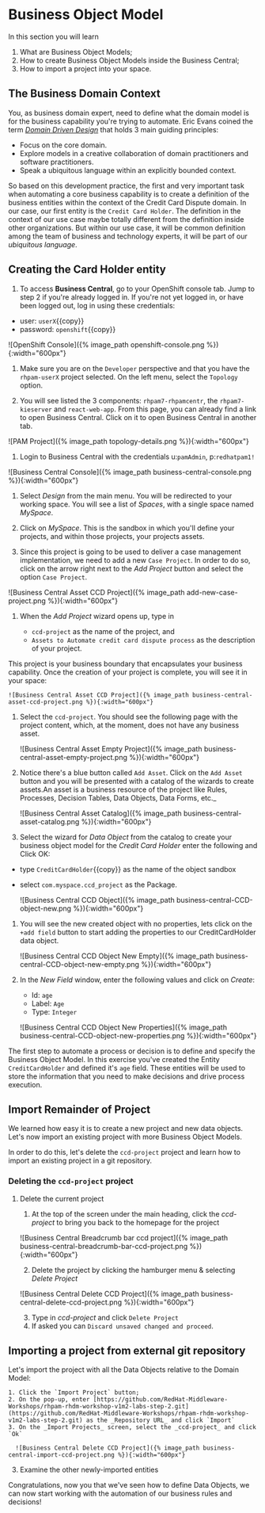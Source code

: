 # Business Object Model

In this section you will learn

1. What are Business Object Models;
2. How to create Business Object Models inside the Business Central;
3. How to import a project into your space.

## The Business Domain Context

You, as business domain expert, need to define what the domain model is for the business capability you're trying to automate. Eric Evans coined the term [_Domain Driven Design_](https://en.wikipedia.org/wiki/Domain-driven_design) that holds 3 main guiding principles:

- Focus on the core domain.
- Explore models in a creative collaboration of domain practitioners and software practitioners.
- Speak a ubiquitous language within an explicitly bounded context.

So based on this development practice, the first and very important task when automating a core business capability is to create a definition of the business entities within the context of the Credit Card Dispute domain. In our case, our first entity is the `Credit Card Holder`. The definition in the context of our use case maybe totally different from the definition inside other organizations. But within our use case, it will be common definition among the team of business and technology experts, it will be part of our _ubiquitous language_.

## Creating the Card Holder entity

1. To access **Business Central**, go to your OpenShift console tab. Jump to step 2 if you're already logged in. If you're not yet logged in, or have been logged out, log in using these credentials:

  - user: `userX`{{copy}}
  - password: `openshift`{{copy}}

  ![OpenShift Console]({% image_path openshift-console.png %}){:width="600px"}

1. Make sure you are on the `Developer` perspective and that you have the `rhpam-userX` project selected. On the left menu, select the `Topology` option.

1. You will see listed the 3 components: `rhpam7-rhpamcentr`, the `rhpam7-kieserver` and `react-web-app`. From this page, you can already find a link to open Business Central. Click on it to open Business Central in another tab.

  ![PAM Project]({% image_path topology-details.png %}){:width="600px"}

1. Login to Business Central with the credentials u:`pamAdmin`, p:`redhatpam1!`

  ![Business Central Console]({% image_path business-central-console.png %}){:width="600px"}

1. Select _Design_ from the main menu. You will be redirected to your working space. You will see a list of _Spaces_, with a single space named _MySpace_.

1. Click on _MySpace_. This is the sandbox in which you'll define your projects, and within those projects, your projects assets.

1. Since this project is going to be used to deliver a case management implementation, we need to add a new `Case Project`. In order to do so, click on the arrow right next to the _Add Project_ button and select the option `Case Project`.

  ![Business Central Asset CCD Project]({% image_path add-new-case-project.png %}){:width="600px"}

1. When the _Add Project_ wizard opens up, type in

    *  `ccd-project` as the name of the project, and
    * `Assets to Automate credit card dispute process` as the description of your project.

  This project is your business boundary that encapsulates your business capability. Once the creation of your project is complete, you will see it in your space:

    ![Business Central Asset CCD Project]({% image_path business-central-asset-ccd-project.png %}){:width="600px"}

1. Select the `ccd-project`. You should see the following page with the project content, which, at the moment, does not have any business asset.

    ![Business Central Asset Empty Project]({% image_path business-central-asset-empty-project.png %}){:width="600px"}

1. Notice there's a blue button called `Add Asset`.  Click on the `Add Asset` button and you will be presented with a catalog of the wizards to create assets.An asset is a business resource of the project like Rules, Processes, Decision Tables, Data Objects, Data Forms, etc._

    ![Business Central Asset Catalog]({% image_path business-central-asset-catalog.png %}){:width="600px"}

1. Select the wizard for _Data Object_ from the catalog to create your business object model for the _Credit Card Holder_ enter the following and Click OK:

  * type `CreditCardHolder`{{copy}} as the name of the object sandbox
  * select `com.myspace.ccd_project` as the Package.

    ![Business Central CCD Object]({% image_path business-central-CCD-object-new.png %}){:width="600px"}

1. You will see the new created object with no properties, lets click on the `+add field` button to start adding the properties to our CreditCardHolder data object.

    ![Business Central CCD Object New Empty]({% image_path business-central-CCD-object-new-empty.png %}){:width="600px"}

1. In the _New Field_ window, enter the following values and click on _Create_:

    - Id: `age`
    - Label: `Age`
    - Type: `Integer`

    ![Business Central CCD Object New Properties]({% image_path business-central-CCD-object-new-properties.png %}){:width="600px"}

The first step to automate a process or decision is to define and specify the Business Object Model. In this exercise you've created the Entity `CreditCardHolder` and defined it's `age` field. These entities will be used to store the information that you need to make decisions and drive process execution.

## Import Remainder of Project

We learned how easy it is to create a new project and new data objects. Let's now import an existing project with more Business Object Models.

In order to do this, let's delete the `ccd-project` project and learn how to import an existing project in a git repository.

### Deleting the `ccd-project` project
1. Delete the current project

    1. At the top of the screen under the main heading, click the _ccd-project_ to bring you back to the homepage for the project

      ![Business Central Breadcrumb bar ccd project]({% image_path business-central-breadcrumb-bar-ccd-project.png %}){:width="600px"}

    2. Delete the project by clicking the hamburger menu & selecting _Delete Project_

      ![Business Central Delete CCD Project]({% image_path business-central-delete-ccd-project.png %}){:width="600px"}

    3. Type in _ccd-project_ and click `Delete Project`
    4. If asked you can `Discard unsaved changed and proceed`.

## Importing a project from external git repository

Let's import the project with all the Data Objects relative to the Domain Model:

    1. Click the `Import Project` button;
    2. On the pop-up, enter [https://github.com/RedHat-Middleware-Workshops/rhpam-rhdm-workshop-v1m2-labs-step-2.git](https://github.com/RedHat-Middleware-Workshops/rhpam-rhdm-workshop-v1m2-labs-step-2.git) as the _Repository URL_ and click `Import`
    3. On the _Import Projects_ screen, select the _ccd-project_ and click `Ok`

      ![Business Central Delete CCD Project]({% image_path business-central-import-ccd-project.png %}){:width="600px"}

3. Examine the other newly-imported entities

Congratulations, now you that we've seen how to define Data Objects, we can now start working with the automation of our business rules and decisions!
